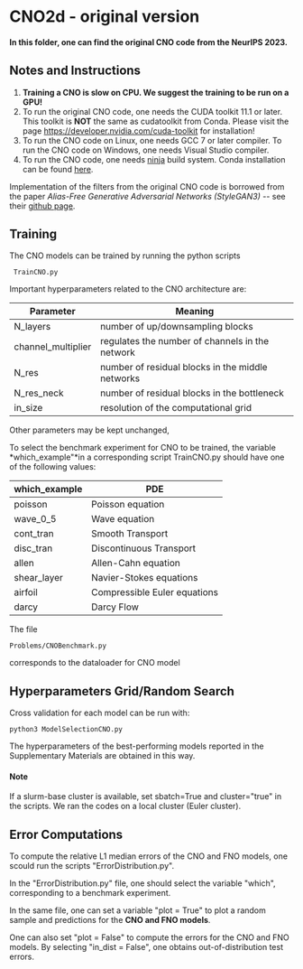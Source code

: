 # CNO2d - original version
#### In this folder, one can find the original CNO code from the NeurIPS 2023.

## Notes and Instructions
1. **Training a CNO is slow on CPU. We suggest the training to be run on a GPU!**
2. To run the original CNO code, one needs the CUDA toolkit 11.1 or later. This toolkit is **NOT** the same as cudatoolkit from Conda. Please visit the page https://developer.nvidia.com/cuda-toolkit for installation!
3. To run the CNO code on Linux, one needs GCC 7 or later compiler.
	To run the CNO code on Windows, one needs Visual Studio compiler.
4. To run the CNO code, one needs [ninja](https://pypi.org/project/ninja/) build system. Conda installation can be found [here](https://anaconda.org/conda-forge/ninja).

Implementation of the filters from the original CNO code is borrowed from the paper *Alias-Free Generative Adversarial Networks (StyleGAN3)* -- see their [github page](https://github.com/NVlabs/stylegan3).

## Training
The CNO models can be trained by running the python scripts

	 TrainCNO.py

Important hyperparameters related to the CNO architecture are:

| Parameter | Meaning |
| ------ | ------ |
| N_layers | number of up/downsampling blocks |
| channel_multiplier | regulates the number of channels in the network |
| N_res | number of residual blocks in the middle networks |
| N_res_neck |  number of residual blocks in the bottleneck |
| in_size |  resolution of the computational grid |

Other parameters may be kept unchanged,

To select the benchmark experiment for CNO to be trained, the variable *which_example"*in a corresponding script TrainCNO.py should have one of the following values:

| which_example | PDE |
| ------ | ------ |
| poisson | Poisson equation |
| wave_0_5 | Wave equation |
| cont_tran | Smooth Transport |
| disc_tran |  Discontinuous Transport |
| allen | Allen-Cahn equation |
| shear_layer | Navier-Stokes equations |
| airfoil | Compressible Euler equations |
| darcy | Darcy Flow |

The file 

	Problems/CNOBenchmark.py

corresponds to the dataloader for CNO model

## Hyperparameters Grid/Random Search
Cross validation for each model can be run with:

	python3 ModelSelectionCNO.py

The hyperparameters of the best-performing models reported in the Supplementary Materials are obtained in this way.

#### Note
If a slurm-base cluster is available, set sbatch=True and cluster="true" in the scripts. We ran the codes on a local cluster (Euler cluster).

## Error Computations

To compute the relative L1 median errors of the CNO and FNO models, one scould run the scripts "ErrorDistribution.py".

In the "ErrorDistribution.py" file, one should select the variable "which", corresponding to a benchmark experiment.

In the same file, one can set a variable "plot = True" to plot a random sample and predictions for the **CNO and FNO models**.

One can also set "plot = False" to compute the errors for the CNO and FNO models. By selecting "in_dist = False", one obtains out-of-distribution test errors. 

